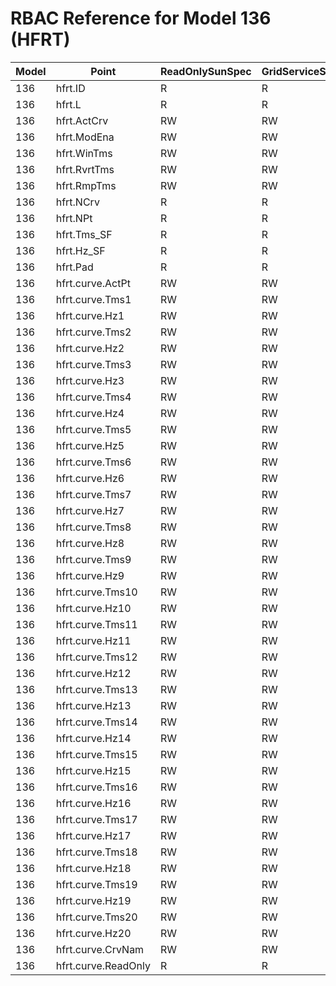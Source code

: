 # RBAC Reference for Model 136 (HFRT)

| Model | Point | ReadOnlySunSpec | GridServiceSunSpec | NetworkAdministratorSunSpec | SuperAdministratorSpec | 
|-------|-------|------------------|---------------------|------------------|--------------------|
| 136 | hfrt.ID | R | R | R | R |
| 136 | hfrt.L | R | R | R | R |
| 136 | hfrt.ActCrv | RW | RW | RW | RW |
| 136 | hfrt.ModEna | RW | RW | RW | RW |
| 136 | hfrt.WinTms | RW | RW | RW | RW |
| 136 | hfrt.RvrtTms | RW | RW | RW | RW |
| 136 | hfrt.RmpTms | RW | RW | RW | RW |
| 136 | hfrt.NCrv | R | R | R | R |
| 136 | hfrt.NPt | R | R | R | R |
| 136 | hfrt.Tms_SF | R | R | R | R |
| 136 | hfrt.Hz_SF | R | R | R | R |
| 136 | hfrt.Pad | R | R | R | R |
| 136 | hfrt.curve.ActPt | RW | RW | RW | RW |
| 136 | hfrt.curve.Tms1 | RW | RW | RW | RW |
| 136 | hfrt.curve.Hz1 | RW | RW | RW | RW |
| 136 | hfrt.curve.Tms2 | RW | RW | RW | RW |
| 136 | hfrt.curve.Hz2 | RW | RW | RW | RW |
| 136 | hfrt.curve.Tms3 | RW | RW | RW | RW |
| 136 | hfrt.curve.Hz3 | RW | RW | RW | RW |
| 136 | hfrt.curve.Tms4 | RW | RW | RW | RW |
| 136 | hfrt.curve.Hz4 | RW | RW | RW | RW |
| 136 | hfrt.curve.Tms5 | RW | RW | RW | RW |
| 136 | hfrt.curve.Hz5 | RW | RW | RW | RW |
| 136 | hfrt.curve.Tms6 | RW | RW | RW | RW |
| 136 | hfrt.curve.Hz6 | RW | RW | RW | RW |
| 136 | hfrt.curve.Tms7 | RW | RW | RW | RW |
| 136 | hfrt.curve.Hz7 | RW | RW | RW | RW |
| 136 | hfrt.curve.Tms8 | RW | RW | RW | RW |
| 136 | hfrt.curve.Hz8 | RW | RW | RW | RW |
| 136 | hfrt.curve.Tms9 | RW | RW | RW | RW |
| 136 | hfrt.curve.Hz9 | RW | RW | RW | RW |
| 136 | hfrt.curve.Tms10 | RW | RW | RW | RW |
| 136 | hfrt.curve.Hz10 | RW | RW | RW | RW |
| 136 | hfrt.curve.Tms11 | RW | RW | RW | RW |
| 136 | hfrt.curve.Hz11 | RW | RW | RW | RW |
| 136 | hfrt.curve.Tms12 | RW | RW | RW | RW |
| 136 | hfrt.curve.Hz12 | RW | RW | RW | RW |
| 136 | hfrt.curve.Tms13 | RW | RW | RW | RW |
| 136 | hfrt.curve.Hz13 | RW | RW | RW | RW |
| 136 | hfrt.curve.Tms14 | RW | RW | RW | RW |
| 136 | hfrt.curve.Hz14 | RW | RW | RW | RW |
| 136 | hfrt.curve.Tms15 | RW | RW | RW | RW |
| 136 | hfrt.curve.Hz15 | RW | RW | RW | RW |
| 136 | hfrt.curve.Tms16 | RW | RW | RW | RW |
| 136 | hfrt.curve.Hz16 | RW | RW | RW | RW |
| 136 | hfrt.curve.Tms17 | RW | RW | RW | RW |
| 136 | hfrt.curve.Hz17 | RW | RW | RW | RW |
| 136 | hfrt.curve.Tms18 | RW | RW | RW | RW |
| 136 | hfrt.curve.Hz18 | RW | RW | RW | RW |
| 136 | hfrt.curve.Tms19 | RW | RW | RW | RW |
| 136 | hfrt.curve.Hz19 | RW | RW | RW | RW |
| 136 | hfrt.curve.Tms20 | RW | RW | RW | RW |
| 136 | hfrt.curve.Hz20 | RW | RW | RW | RW |
| 136 | hfrt.curve.CrvNam | RW | RW | RW | RW |
| 136 | hfrt.curve.ReadOnly | R | R | R | R |

